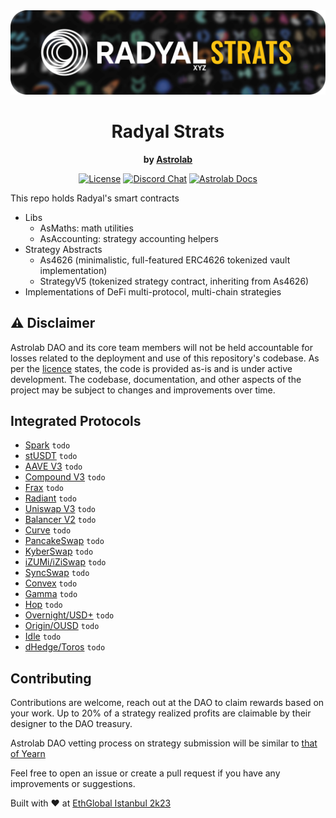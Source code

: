 <div align="center">
  <img border-radius="25px" max-height="250px" src="./banner.png" />
  <h1>Radyal Strats</h1>
  <p>
    <strong>by <a href="https://astrolab.fi">Astrolab<a></strong>
  </p>
  <p>
    <!-- <a href="https://github.com/AstrolabFinance/strats/actions"><img alt="Build Status" src="https://github.com/AstrolabFinance/strats/actions/workflows/tests.yaml/badge.svg" /></a> -->
    <a href="https://opensource.org/licenses/MIT"><img alt="License" src="https://img.shields.io/github/license/AstrolabFinance/radyal-strats?color=3AB2FF" /></a>
    <a href="https://discord.gg/PtAkTCwueu"><img alt="Discord Chat" src="https://img.shields.io/discord/984518964371673140"/></a>
    <a href="https://docs.astrolab.fi"><img alt="Astrolab Docs" src="https://img.shields.io/badge/astrolab_docs-F9C3B3" /></a>
  </p>
</div>

This repo holds Radyal's smart contracts
- Libs
  - AsMaths: math utilities
  - AsAccounting: strategy accounting helpers
- Strategy Abstracts
  - As4626 (minimalistic, full-featured ERC4626 tokenized vault implementation)
  - StrategyV5 (tokenized strategy contract, inheriting from As4626)
- Implementations of DeFi multi-protocol, multi-chain strategies

## ⚠️ Disclaimer
Astrolab DAO and its core team members will not be held accountable for losses related to the deployment and use of this repository's codebase.
As per the [licence](./LICENCE) states, the code is provided as-is and is under active development. The codebase, documentation, and other aspects of the project may be subject to changes and improvements over time.

## Integrated Protocols
- [Spark](https://github.com/marsfoundation/sparklend) `todo`
- [stUSDT](https://github.com/justlend/justlend-protocol) `todo`
- [AAVE V3](https://github.com/aave/aave-v3-core) `todo`
- [Compound V3](https://github.com/compound-finance/compound-protocol) `todo`
- [Frax](https://github.com/FraxFinance/fraxlend) `todo`
- [Radiant](https://github.com/radiant-capital) `todo`
- [Uniswap V3](https://github.com/Uniswap/v3-core) `todo`
- [Balancer V2](https://github.com/balancer/balancer-v2-monorepo) `todo`
- [Curve](https://github.com/curvefi/curve-contract) `todo`
- [PancakeSwap](https://github.com/pancakeswap/pancake-smart-contracts) `todo`
- [KyberSwap](https://github.com/KyberNetwork/ks-elastic-sc) `todo`
- [iZUMi/iZiSwap](https://github.com/izumiFinance/iZiSwap-core) `todo`
- [SyncSwap](https://github.com/syncswap/core-contracts) `todo`
- [Convex](https://github.com/convex-eth/platform) `todo`
- [Gamma](https://github.com/GammaStrategies/hypervisor) `todo`
- [Hop](https://github.com/hop-protocol/contracts-v2) `todo`
- [Overnight/USD+](https://github.com/ovnstable/ovnstable-core) `todo`
- [Origin/OUSD](https://github.com/OriginProtocol/origin-dollar) `todo`
- [Idle](https://github.com/Idle-Finance) `todo`
- [dHedge/Toros](https://github.com/dhedge/V2-Public) `todo`

## Contributing
Contributions are welcome, reach out at the DAO to claim rewards based on your work.
Up to 20% of a strategy realized profits are claimable by their designer to the DAO treasury.

Astrolab DAO vetting process on strategy submission will be similar to [that of Yearn](https://docs.yearn.fi/developers/v3/strategy_writing_guide)

Feel free to open an issue or create a pull request if you have any improvements or suggestions.

Built with ❤️ at [EthGlobal Istanbul 2k23](https://ethglobal.com/events/istanbul)
